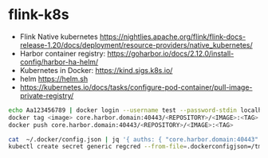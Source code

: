 # flink-k8s

- Flink Native kubernetes <https://nightlies.apache.org/flink/flink-docs-release-1.20/docs/deployment/resource-providers/native_kubernetes/>
- Harbor container registry: <https://goharbor.io/docs/2.12.0/install-config/harbor-ha-helm/>
- Kubernetes in Docker: <https://kind.sigs.k8s.io/>
- helm <https://helm.sh>
- <https://kubernetes.io/docs/tasks/configure-pod-container/pull-image-private-registry/>

```bash
echo Aa123456789 | docker login --username test --password-stdin localhost:40443
docker tag <image> core.harbor.domain:40443/<REPOSITORY>/<IMAGE>:<TAG> 
docker push core.harbor.domain:40443/<REPOSITORY>/<IMAGE>:<TAG>
```

```bash
cat  ~/.docker/config.json | jq '{ auths: { "core.harbor.domain:40443": .auths."core.harbor.domain:40443" } }' > docker-config.json
kubectl create secret generic regcred --from-file=.dockerconfigjson=/tmp/docker-config.json --type=kubernetes.io/dockerconfigjson
```

